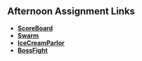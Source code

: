 ## Afternoon Assignment Links

* **[ScoreBoard](https://github.com/DavidLiamB/ScoreBoard)**
* **[Swarm](https://github.com/DavidLiamB/Swarm)**
* **[IceCreamParlor](https://github.com/DavidLiamB/IceCreamParlor)**
* **[BossFight](https://github.com/DavidLiamB/BossFight)**
